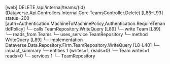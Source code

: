 [web] DELETE /api/internal/teams/{id}  (Dataverse.Api.Controllers.Internal.Core.TeamsController.Delete)  [L86–L93] status=200 [auth=Authentication.MachineToMachinePolicy,Authentication.RequireTenantIdPolicy]
  └─ calls TeamRepository.WriteQuery [L89]
  └─ write Team [L89]
    └─ reads_from Teams
  └─ uses_service TeamRepository
    └─ method WriteQuery [L89]
      └─ implementation Dataverse.Data.Repository.Firm.TeamRepository.WriteQuery [L8-L40]
  └─ impact_summary
    └─ entities 1 (writes=1, reads=0)
      └─ Team writes=1 reads=0
    └─ services 1
      └─ TeamRepository

